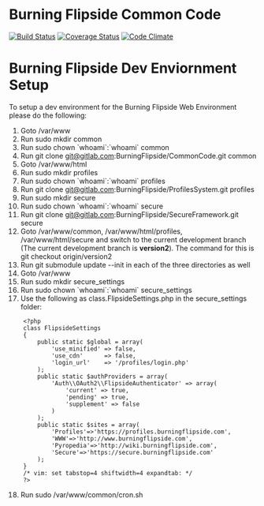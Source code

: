 # Burning Flipside Common Code
[![Build Status](https://travis-ci.org/BurningFlipside/CommonCode.svg?branch=master)](https://travis-ci.org/BurningFlipside/CommonCode)
[![Coverage Status](https://coveralls.io/repos/github/BurningFlipside/CommonCode/badge.svg?branch=master)](https://coveralls.io/github/BurningFlipside/CommonCode?branch=master)
[![Code Climate](https://codeclimate.com/github/BurningFlipside/CommonCode/badges/gpa.svg)](https://codeclimate.com/github/BurningFlipside/CommonCode)

# Burning Flipside Dev Enviornment Setup

To setup a dev environment for the Burning Flipside Web Environment please do the following:

1. Goto /var/www
2. Run sudo mkdir common
3. Run sudo chown \`whoami\`:\`whoami\` common
4. Run git clone git@gitlab.com:BurningFlipside/CommonCode.git common
5. Goto /var/www/html
6. Run sudo mkdir profiles
7. Run sudo chown \`whoami\`:\`whoami\` profiles
8. Run git clone git@gitlab.com:BurningFlipside/ProfilesSystem.git profiles
9. Run sudo mkdir secure
10. Run sudo chown \`whoami\`:\`whoami\` secure
11. Run git clone git@gitlab.com:BurningFlipside/SecureFramework.git secure
12. Goto /var/www/common, /var/www/html/profiles, /var/www/html/secure and switch to the current development branch (The current development branch is **version2**). The command for this is git checkout origin/version2
13. Run git submodule update --init in each of the three directories as well
14. Goto /var/www
15. Run sudo mkdir secure_settings
16. Run sudo chown \`whoami\`:\`whoami\` secure_settings
17. Use the following as class.FlipsideSettings.php in the secure_settings folder:

```
    <?php
    class FlipsideSettings
    {
        public static $global = array(
            'use_minified' => false,
            'use_cdn'      => false,
            'login_url'    => '/profiles/login.php'
        );
        public static $authProviders = array(
            'Auth\\OAuth2\\FlipsideAuthenticator' => array(
                'current' => true,
                'pending' => true,
                'supplement' => false
            )
        );
        public static $sites = array(
            'Profiles'=>'https://profiles.burningflipside.com',
            'WWW'=>'http://www.burningflipside.com',
            'Pyropedia'=>'http://wiki.burningflipside.com',
            'Secure'=>'https://secure.burningflipside.com'
        );
    }
    /* vim: set tabstop=4 shiftwidth=4 expandtab: */
    ?>
```

18. Run sudo /var/www/common/cron.sh
